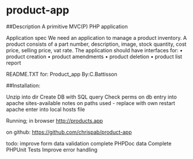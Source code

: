 # product-app

##Description
A primitive MVC(P) PHP application

Application	spec
We need	an application to manage a product inventory. A	product	consists of	a part
number,	description, image, stock quantity, cost price, selling	price, vat rate.
The	application	should have	interfaces for:
• product creation
• product amendments
• product deletion
• product list report




README.TXT
for: Product_app
By:C.Battisson

##Installation:

Unzip into dir
Create DB with SQL query
Check perms on db
entry into apache sites-available
    notes on paths used - replace with own
restart apache
enter into local hosts file

Running;
in browser http://products.app

on github:
    https://github.com/chrispab/product-app

todo:
improve form data validation
complete PHPDoc data
Complete PHPUnit Tests
Improve error handling

